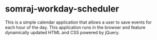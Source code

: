 # somraj-workday-scheduler

This is a simple calendar application that allows a user to save events for each hour of the day. This application runs in the browser and feature dynamically updated HTML and CSS powered by jQuery.


